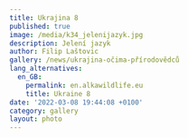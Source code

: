 ```yaml
---
title: Ukrajina 8
published: true
image: /media/k34_jelenijazyk.jpg
description: Jelení jazyk
author: Filip Laštovic
gallery: /news/ukrajina-očima-přírodovědců
lang_alternatives:
  en_GB:
    permalink: en.alkawildlife.eu
    title: Ukraine 8
date: '2022-03-08 19:44:08 +0100'
category: gallery
layout: photo
---
```


